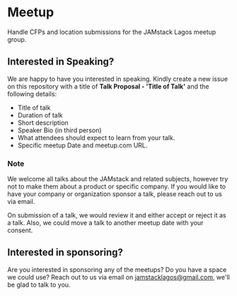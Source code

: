 # Meetup
Handle CFPs and location submissions for the JAMstack Lagos meetup group.

## Interested in Speaking?
We are happy to have you interested in speaking. 
Kindly create a new issue on this repository with a title of **Talk Proposal - 'Title of Talk'** and the following details:

- Title of talk
- Duration of talk
- Short description
- Speaker Bio (in third person)
- What attendees should expect to learn from your talk.
- Specific meetup Date and meetup.com URL. 

### Note
We welcome all talks about the JAMstack and related subjects, however try not to make them about a product or specific company. If you would like to have your company or organization sponsor a talk, please reach out to us via email.

On submission of a talk, we would review it and either accept or reject it as a talk. Also, we could move a talk to another meetup date with your consent.


## Interested in sponsoring?
Are you interested in sponsoring any of the meetups? Do you have a space we could use? Reach out to us via email on jamstacklagos@gmail.com, we'll be glad to talk to you.

